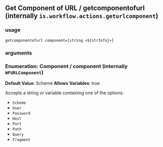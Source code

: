 
## Get Component of URL / getcomponentofurl (internally `is.workflow.actions.geturlcomponent`)


### usage
`getcomponentofurl component=[string <${strInfo}>]`

### arguments
### Enumeration: Component / component (internally `WFURLComponent`)
**Default Value**: Scheme
**Allows Variables**: true


Accepts a string 
or variable
containing one of the options:

- `Scheme`
- `User`
- `Password`
- `Host`
- `Port`
- `Path`
- `Query`
- `Fragment`
